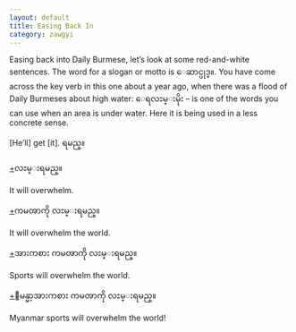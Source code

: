 ```yaml
---
layout: default
title: Easing Back In
category: zawgyi
---
```


<p>Easing back into Daily Burmese, let’s look at some red-and-white sentences. The word for a slogan or motto is <span class='zawgyi'>ေဆာင္ပုဒ္။</span>. You have come across the key verb in this one about a year ago, when there was a flood of Daily Burmeses about high water: <span class='zawgyi'>ေရလႊမ္းမိုး</span> – is one of the words you can use when an area is under water. Here it is being used in a less concrete sense.</p>

<p>[He’ll] get [it].<span class='zawgyi'> ရမည္။</span></p>

<p class='hide-trigger'><a href="#">+</a><span class='zawgyi'>လႊမ္းရမည္။</span></p>
<p class='hide-this'>It will overwhelm.</p>

<p class='hide-trigger'><a href="#">+</a><span class='zawgyi'>ကမၻာကို လႊမ္းရမည္။</span></p>
<p class='hide-this'>It will overwhelm the world.</p>

<p class='hide-trigger'><a href="#">+</a><span class='zawgyi'>အားကစား ကမၻာကို လႊမ္းရမည္။</span></p>
<p class='hide-this'>Sports will overwhelm the world.</p>

<p class='hide-trigger'><a href="#">+</a><span class='zawgyi'>ျမန္မာ့အားကစား ကမၻာကို လႊမ္းရမည္။</span></p>
<p class='hide-this'>Myanmar sports will overwhelm the world!</p>

